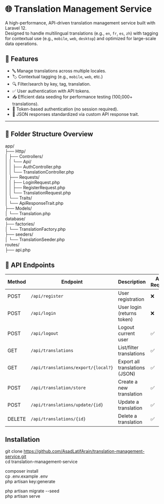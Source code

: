 # 🌐 Translation Management Service

A high-performance, API-driven translation management service built with Laravel 12.  
Designed to handle multilingual translations (e.g., `en`, `fr`, `es`, `zh`) with tagging for contextual use (e.g., `mobile`, `web`, `desktop`) and optimized for large-scale data operations.

## 📌 Features

- 🔤 Manage translations across multiple locales.
- 🏷️ Contextual tagging (e.g., `mobile`, `web`, etc.)
- 🔍 Filter/search by key, tag, translation.
- ✅ User authentication with API tokens.
- 📥 Efficient data seeding for performance testing (100,000+ translations).
- 🔐 Token-based authentication (no session required).
- 🔄 JSON responses standardized via custom API response trait.

---

## 📁 Folder Structure Overview

app/  
├── Http/  
│ ├── Controllers/  
│ │ └── Api/  
│ │ ├── AuthController.php  
│ │ └── TranslationController.php  
│ ├── Requests/  
│ │ ├── LoginRequest.php  
│ │ ├── RegisterRequest.php  
│ │ └── TranslationRequest.php  
│ └── Traits/  
│ └── ApiResponseTrait.php  
├── Models/  
│ └── Translation.php  
database/  
├── factories/  
│ └── TranslationFactory.php  
├── seeders/  
│ └── TranslationSeeder.php  
routes/  
├── api.php  


## 🚀 API Endpoints

| Method | Endpoint                            | Description                        | Auth Required |
|--------|-------------------------------------|------------------------------------|---------------|
| POST   | `/api/register`                     | User registration                  | ❌            |
| POST   | `/api/login`                        | User login (returns token)         | ❌            |
| POST   | `/api/logout`                       | Logout current user                | ✅            |
| GET    | `/api/translations`                 | List/filter translations           | ✅            |
| GET    | `/api/translations/export/{local?}` | Export all translations (JSON)     | ✅            |
| POST   | `/api/translation/store`            | Create a new translation           | ✅            |
| POST   | `/api/translations/update/{id}`     | Update a translation               | ✅            |
| DELETE | `/api/translations/{id}`            | Delete a translation               | ✅            |

## Installation  
git clone https://github.com/AsadLatifArain/translation-management-service.git  
cd translation-management-service  

composer install  
cp .env.example .env  
php artisan key:generate  

php artisan migrate --seed  
php artisan serve  
